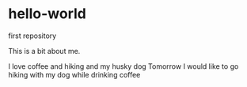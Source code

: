 # hello-world
first repository

This is a bit about me.

I love coffee and hiking and my husky dog
Tomorrow I would like to go hiking with my dog while drinking coffee
